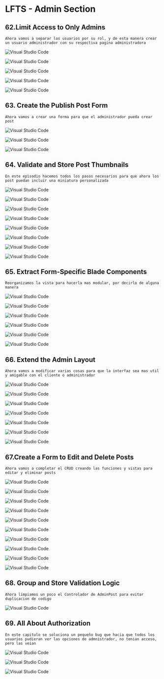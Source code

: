 # LFTS - Admin Section

## 62.Limit Access to Only Admins
    Ahora vamos a separar los usuarios por su rol, y de esta manera crear un usuario administrador con su respectiva pagina administradora

![Visual Studio Code](./images/web%2062.PNG "Modificacion del archivo de rutas")

![Visual Studio Code](./images/create%2062.PNG "Creacion de la vista del administrador")

![Visual Studio Code](./images/kernel%2062.PNG "Modificacion del archivo kernel")

![Visual Studio Code](./images/mustadmin%2062.PNG "Creacion del middlewared de admnistrador")

![Visual Studio Code](./images/post-controller%2062.PNG "Modificacion del controlador de post")



## 63. Create the Publish Post Form
    Ahora vamos a crear una forma para que el administrador pueda crear post

![Visual Studio Code](./images/web%2063.PNG "Modificacion del archivo de rutas")

![Visual Studio Code](./images/create%2063.PNG "Modificacion de la vista del administrador para crear posts")

![Visual Studio Code](./images/post-controller%2063.PNG "Modificacion del controlador de post")



## 64. Validate and Store Post Thumbnails
    En este episodio hacemos todos los pasos necesarios para que ahora los post puedan incluir una miniatura personalizada

![Visual Studio Code](./images/show%2064.PNG "Modificacion de la vista show")

![Visual Studio Code](./images/create%2064.PNG "Modificacion de la vista create")

![Visual Studio Code](./images/post-card%2064.PNG "Modificacion de la vista post-card")

![Visual Studio Code](./images/filesystem%2064.PNG "Modificacion archivo de configuracion filesystems")

![Visual Studio Code](./images/create-posts%2064.PNG "Modificacion archivo de create_post_table")

![Visual Studio Code](./images/post-factory%2064.PNG "Modificacion del factory de posts")

![Visual Studio Code](./images/post-featured%2064.PNG "Modificacion de la vista de post-featured")

![Visual Studio Code](./images/post-controller%2064.PNG "Modificacion del controlador de post")



## 65. Extract Form-Specific Blade Components
    Reorganizamos la vista para hacerla mas modular, por decirlo de alguna manera

![Visual Studio Code](./images/error%2065.PNG "Creacion del archivo blade para los mensaje de error")

![Visual Studio Code](./images/input%2065.PNG "Creacion del archivo blade para los input")

![Visual Studio Code](./images/label%2065.PNG "Creacion del archivo blade para los label")

![Visual Studio Code](./images/section%2065.PNG "Creacion del archivo blade para los secciones")

![Visual Studio Code](./images/textarea%2065.PNG "Creacion del archivo blade para las textareas")

![Visual Studio Code](./images/create%2065.PNG "Modificacion de la vista para crear post aplicando lo que acabamos de crear")



## 66. Extend the Admin Layout
    Ahora vamos a modificar varias cosas para que la interfaz sea mas util y amigable con el cliente o administrador

![Visual Studio Code](./images/input%2066.PNG "Modificacion de la vista de los inputs")

![Visual Studio Code](./images/layout%2066.PNG "Modificacion de la vista de layout")

![Visual Studio Code](./images/setting%2066.PNG "Creacion de los setting para el dropdownmenu")

![Visual Studio Code](./images/dropdown%2066.PNG "Modificacion de la vista de los dropdown")

![Visual Studio Code](./images/textarea%2066.PNG "Modificacion de la vista de los textarea")

![Visual Studio Code](./images/create-posts%2066.PNG "Modificacion de la vista para crear post aplicando lo que acabamos de crear")

![Visual Studio Code](./images/create-register%2066.PNG "Modificacion de la vista para crear usuarios aplicando lo que acabamos de crear")

## 67.Create a Form to Edit and Delete Posts
    Ahora vamos a completar el CRUD creando las funciones y vistas para editar y eliminar posts

![Visual Studio Code](./images/input%2067.PNG "Modificacion de la vista de los inputs")

![Visual Studio Code](./images/web%2067.PNG "Modificacion del archivo de rutas")   

![Visual Studio Code](./images/edit%2067.PNG "Creacion de la vista para editar posts")

![Visual Studio Code](./images/index%2067.PNG "Creacion de la vista donde estan todos los post y asi poder administrarlos")

![Visual Studio Code](./images/layout%2067.PNG "Modificacion de la vista de layout")

![Visual Studio Code](./images/setting%2067.PNG "Modificacion de los setting para el dropdownmenu")

![Visual Studio Code](./images/textarea%2067.PNG "Modificacion de la vista de los textarea")

![Visual Studio Code](./images/category-button%2067.PNG "Modificacion de la vista del botton de categorias")

![Visual Studio Code](./images/post-controller%2067.PNG "Modificacion del controlador de post")

![Visual Studio Code](./images/admin-controller%2067.PNG "Creacion del controlador administrativo de los post")



## 68. Group and Store Validation Logic
    Ahora limpiamos un poco el Controlador de AdminPost para evitar duplicacion de codigo

![Visual Studio Code](./images/admin-controller%2068.PNG "Modificacion del controlador administrativo de los post")



## 69. All About Authorization
    En este capitulo se soluciona un pequeño bug que hacia que todos los usuarios pudieran ver las opciones de admnistrador, no tenian acceso, pero las veian


![Visual Studio Code](./images/web%2069.PNG "Modificacion del archivo de rutas")

![Visual Studio Code](./images/layout%2069.PNG "Modificacion de la vista de layout")

![Visual Studio Code](./images/ServiceProvider%2069.PNG "Modificacion del archivo ServiceProvider")